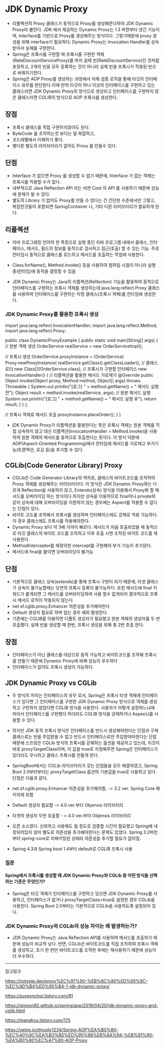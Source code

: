 # JDK Dynamic Proxy
- 리플랙션의 Proxy 클래스가 동적으로 Proxy를 생성해준다하여 JDK Dynamic Proxy라 불린다. JDK 에서 제공하는 Dynamic Proxy는 1.3 버젼부터 생긴 기능이며, Interface를 기반으로 Proxy를 생성해주는 방식이다. 그렇기때문에 proxy 생성을 위해 interface가 필요하다. Dynamic Proxy는 Invocation Handler를 상속받아서 실체를 구현한다.
- Spring은 프록시를 구현할 때 프록시를 구현한 객체(RateDiscountServiceProxy)를 마치 실제 빈(RateDiscountService)인 것처럼 포장하고, 2개의 빈을 모두 등록하는 것이 아니라 실제 빈을 프록시가 적용된 빈으로 바꿔치기한다.
- Spring은 AOP Proxy를 생성하는 과정에서 자체 검증 로직을 통해 타깃의 인터페이스 유무를 판단한다.이때 만약 타깃이 하나 이상의 인터페이스를 구현하고 있는 클래스라면 JDK Dynamic Proxy의 방식으로 생성되고 인터페이스를 구현하지 않은 클래스라면 CGLIB의 방식으로 AOP 프록시를 생성한다.

## 장점
- 프록시 클래스를 직접 구현하지않아도 된다.
- ByteCode 를 조작하는것 보다는 덜 복잡하고,
- 코드레벨에서 이해하기 좋다.
- 별다른 별도의 라이브러리가 없어도 Proxy 를 만들수 있다.

## 단점
- Interface 가 없으면 Proxy 를 생성할 수 없기 때문에, Interface 가 없는 객체는 프록시를 적용할 수가 없다.
- 내부적으로 Java Reflection API 라는 비싼 Cost 의 API 를 사용하기 때문에 성능에 문제가 될 수 있다.
- 별도의 Library 가 없어도 Proxy를 만들 수 있다는 건 간단한 수준에서만 그렇고, 복잡한것들이 포함되면 SpringContainer 나, 기타 다른 라이브러리가 필요하게 된다.

## 리플렉션
- 자바 프로그래밍 언어의 한 특징으로 실행 중인 자바 프로그램 내에서 클래스, 인터페이스, 메서드, 필드의 정보를 동적으로 검사하고 접근(호출) 할 수 있는 기능. 주로 런타임시 동적으로 클래스를 로드하고 메서드를 호출하는 작업에 사용한다.
- Class.forName(), Method.invoke() 등을 사용하여 컴파일 시점이 아니라 실행 중(런타임)에 동작을 결정할 수 있음

- JDK Dynamic Proxy는 Java의 리플렉션(Reflection) 기능을 활용하여 동적으로 인터페이스를 구현하는 프록시 객체를 생성하는데 java.lang.reflect.Proxy 클래스를 사용하여 인터페이스를 구현하는 익명 클래스(프록시 객체)를 런타임에 생성한다.

### JDK Dynamic Proxy를 활용한 프록시 생성

import java.lang.reflect.InvocationHandler;
import java.lang.reflect.Method;
import java.lang.reflect.Proxy;

public class DynamicProxyExample {
public static void main(String[] args) {
// 원본 객체 생성
OrderService realService = new OrderServiceImpl();

// 프록시 생성
OrderService proxyInstance = (OrderService) Proxy.newProxyInstance(
realService.getClass().getClassLoader(), // 클래스로더
new Class[]{OrderService.class}, // 프록시가 구현할 인터페이스
new InvocationHandler() { // 리플렉션을 활용한 메서드 가로채기
@Override
public Object invoke(Object proxy, Method method, Object[] args) throws Throwable {
System.out.println("[로그] " + method.getName() + " 메서드 실행 전");
Object result = method.invoke(realService, args); // 원본 메서드 실행
System.out.println("[로그] " + method.getName() + " 메서드 실행 후");
return result;
}
}
);

// 프록시 객체로 메서드 호출
proxyInstance.placeOrder();
}
}

- jDK Dynamic Proxy가 리플렉션을 활용한다는 뜻은 프록시 객체는 원본 객체를 직접 상속하지 않고 대신 리플렉션(InvocationHandler + Method.invoke)을 사용하여 원본 객체의 메서드를 동적으로 호출한다는 뜻이다. 이 방식 덕분에 AOP(Aspect-Oriented Programming)에서 런타임에 메서드를 가로채고 부가기능(트랜잭션, 로깅 등)을 추가할 수 있다.


## CGLib(Code Generator Library) Proxy
- CGLib은 Code Generator Library의 약자로, 클래스의 바이트코드를 조작하여 Proxy 객체를 생성해주는 라이브러리다. 이 방식은 JDK Dynamic Proxy와는 다르게 Reflection을 사용하지 않고, Extends(상속) 방식을 이용해서 Proxy화 할 메서드를 오버라이딩 하는 방식이다.하지만 상속을 이용하므로 final이나 private와 같이 상속에 대해 오버라이딩을 지원하지 않는 경우에는 Aspect를 적용할 수 없다는 단점이 있다.
- 바이트 고드를 조작해서 프록시를 생성하며 인터페이스에도 강제로 적용 가능하다. 이 경우 클래스에도 프록시를 적용해야한다.
- Dynamic Proxy 보다 약 3배 가까이 빠르다. 메서드가 처음 호출되었을 때 동적으로 타깃 클래스의 바이트 코드를 조작하고 이후 호출 시엔 조작된 바이트 코드를 재사용한다.
- MethodInterceptor를 재정의한 intercept를 구현해야 부가 기능이 추가된다.
- 메서드에 final을 붙이면 오버라이딩이 불가능

## 단점
- 기본적으로 클래스 상속(extends)을 통해 프록시 구현이 되기 때문에, 타겟 클래스가 상속이 불가능할때는 당연히 프록시 등록이 불가능하다. 또한 메서드에 final 키워드가 붙게되면 그 메서드를 오버라이딩하여 사용 할수 없게되어 결과적으로 프록시 메서드 로직이 작동되지 않는다.
- net.sf.cglib.proxy.Enhancer 의존성을 추가해야한다
- Default 생성자 필요로 하며 없는 경우 예외 발생한다.
- 기존에는 CGLIB를 이용하면 디폴트 생성자가 필요했고 원본 객체의 생성자를 두 번 호출했다. 실제 빈을 생성할 때 한번, 프록시 생성을 위해 총 2번 호출 한다.

## 장점
- 인터페이스가 아닌 클래스를 대상으로 동작 가능하고 바이트코드를 조작해 프록시를 만들기 때문에 Dynamic Proxy에 비해 성능이 우수하다
- 인터페이스가 없어도 프록시 생성이 가능하다.


## JDK Dynamic Proxy vs CGLib
- 두 방식의 차이는 인터페이스의 유무 로서, Spring은 프록시 타겟 객체에 인터페이스가 있다면 그 인터페이스를 구현한 JDK Dynamic Proxy 방식으로 객체를 생성하고 구현하지 않았다면 CGLIB 방식을 사용한다. 사용자가 어떻게 설정하느냐에 따라서 인터페이스를 구현했다 하더라도 CGLIB 방식을 강제하거나 AspectJ를 사용할 수 있다.
- 하지만 JDK 동적 프록시 방식은 인터페이스를 반드시 생성해야한다는 단점과 구체 클래스로는 빈을 주입받을 수 없고 반드시 인터페이스로만 주입받야아한다는 단점 때문에 스프링은 CGLib 방식의 프록시를 강제하는 옵션을 제공하고 있는데, 이것이 바로 proxyTargetClass이며, 이 값을 true로 지정해주면 Spring은 인터페이스가 있더라도 무시하고 클래스 프록시를 만들게 된다.
- SpringBoot에서는 CGLib 라이브러리가 갖는 단점들을 모두 해결하였고, Spring Boot 2.0부터부터는 proxyTargetClass 옵션의 기본값을 true로 사용하고 있다. 단점은 다음과 같다.
- net.sf.cglib.proxy.Enhancer 의존성을 추가해야함. -> 3.2 ver. Spring Core 패키지에 포함
- Default 생성자 필요함 -> 4.0 ver.부터 Objensis 라이브러리
- 타겟의 생성자 두번 호출함 - > 4.0 ver.부터 Objensis 라이브러리
- 오픈 소스였다. 신뢰하고 사용해도 될 정도로 검증할 시간이 필요했고 Spring에 내장되어있지 않아 별도로 의존성을 추가해야한다는 문제도 있었다. Spring 3.2버전부터 spring-core로 리패키징된 상태라 의존성을 추가할 필요가 없어짐.

- Spring 4.3과 Spring boot 1.4부터 default로 CGLIB 프록시 사용

### 질문
#### Spring에서 프록시를 생성할 때 JDK Dynamic Proxy와 CGLib 중 어떤 방식을 선택하는 기준은 무엇인가?
- Spring은 타깃 객체가 인터페이스를 구현하고 있으면 JDK Dynamic Proxy를 사용하고, 인터페이스가 없거나 proxyTargetClass=true로 설정한 경우 CGLib을 사용한다. Spring Boot 2.0부터는 기본적으로 CGLib을 사용하도록 설정되어 있다.

### JDK Dynamic Proxy와 CGLib의 성능 차이는 왜 발생하는가?
- JDK Dynamic Proxy는 Java Reflection API를 사용하여 메서드를 호출하기 때문에 성능이 비교적 낮다. 반면, CGLib은 바이트코드를 직접 조작하여 프록시 객체를 생성하고, 초기 한 번만 바이트코드를 조작한 후에는 재사용하기 때문에 성능이 더 우수하다.

----


참고링크

https://notypie.dev/proxy%EC%97%90-%EB%8C%80%ED%95%9C-%EC%9D%B4%ED%95%B4-1-jdk-dynamic-proxy/

https://suyeonchoi.tistory.com/81

https://gmoon92.github.io/spring/aop/2019/04/20/jdk-dynamic-proxy-and-cglib.html

https://mangkyu.tistory.com/175


https://velog.io/@joohr1234/Spring-AOP%EA%B0%80-%EC%A0%9C%EA%B3%B5%ED%95%98%EB%8A%94-%EB%91%90-%EA%B0%80%EC%A7%80-AOP-Proxy